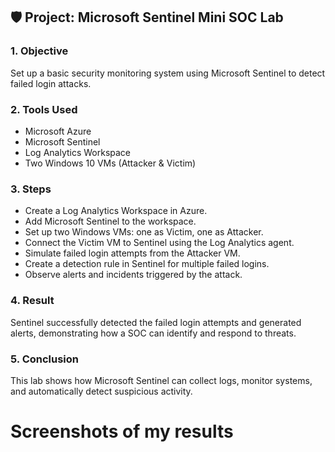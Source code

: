 ## 🛡️ Project: Microsoft Sentinel Mini SOC Lab

### 1. Objective  
Set up a basic security monitoring system using Microsoft Sentinel to detect failed login attacks.

### 2. Tools Used  
- Microsoft Azure  
- Microsoft Sentinel  
- Log Analytics Workspace  
- Two Windows 10 VMs (Attacker & Victim)

### 3. Steps  
- Create a Log Analytics Workspace in Azure.  
- Add Microsoft Sentinel to the workspace.  
- Set up two Windows VMs: one as Victim, one as Attacker.  
- Connect the Victim VM to Sentinel using the Log Analytics agent.  
- Simulate failed login attempts from the Attacker VM.  
- Create a detection rule in Sentinel for multiple failed logins.  
-  Observe alerts and incidents triggered by the attack.

### 4. Result  
Sentinel successfully detected the failed login attempts and generated alerts, demonstrating how a SOC can identify and respond to threats.

### 5. Conclusion  
This lab shows how Microsoft Sentinel can collect logs, monitor systems, and automatically detect suspicious activity.

# Screenshots of my results



